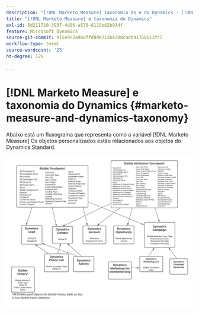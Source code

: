 ```yaml
---
description: "[!DNL Marketo Measure] Taxonomia do e do Dynamics - [!DNL Marketo Measure]"
title: "[!DNL Marketo Measure] e taxonomia do Dynamics"
exl-id: 5d211710-3937-4d86-a570-8115e62b934f
feature: Microsoft Dynamics
source-git-commit: 915e9c5a968ffd9de713b4308cadb91768613fc5
workflow-type: tm+mt
source-wordcount: '25'
ht-degree: 12%

---
```


# [!DNL Marketo Measure] e taxonomia do Dynamics {#marketo-measure-and-dynamics-taxonomy}

Abaixo está um fluxograma que representa como a variável [!DNL Marketo Measure] Os objetos personalizados estão relacionados aos objetos do Dynamics Standard.<p>

![](assets/bizible-and-dynamics-taxonomy-1.png)
